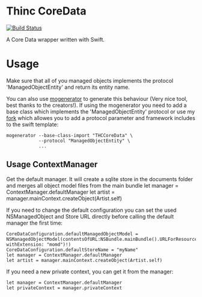 # Thinc CoreData
[![Build Status](https://api.travis-ci.org/webair/thinc.swift.THCCoreData.svg)](https://travis-ci.org/webair/thinc.swift.THCCoreData)

A Core Data wrapper written with Swift. 

# Usage
Make sure that all of you managed objects implements the protocol 'ManagedObjectEntity' and return its entity name.

You can also use [mogenerator](https://github.com/rentzsch/mogenerator) to generate this behaviour (Very nice tool, best thanks to the creators!). If using the mogenerator you need to add a base class which implements the 'ManagedObjectEntity' protocol or use my [fork](https://github.com/webair/mogenerator) which allowes you to add a protocol parameter and framework includes to the swift template:
    
    mogenerator --base-class-import "THCCoreData" \
                --protocol "ManagedObjectEntity" \
                ...

## Usage ContextManager
Get the default manager. It will create a sqlite store in the documents folder and merges all object model files from the main bundle
    let manager = ContextManager.defaultManager
    let artist = manager.mainContext.createObject(Artist.self)
        
If you need to change the default configuration you can set the used NSManagedObject and Store URL directly before calling the default manager the first time:
		  
    CoreDataConfiguration.defaultManagedObjectModel = NSManagedObjectModel(contentsOfURL:NSBundle.mainBundle().URLForResource("myModel", withExtension: "momd")!)
    CoreDataConfiguration.defaultStoreName = "myName"
    let manager = ContextManager.defaultManager
    let artist = manager.mainContext.createObject(Artist.self)
        
If you need a new private context, you can get it from the manager:

	let manager = ContextManager.defaultManager
	let privateContext = manager.privateContext


